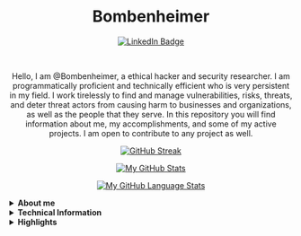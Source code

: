 <div id="header" align="center">

  # <div style="text-align: center;">**Bombenheimer**</div>

  [![LinkedIn Badge](https://img.shields.io/badge/LinkedIn-blue?style=for-the-badge&logo=linkedin&logoColor=white)](https://www.linkedin.com/in/bruce-smith-4a4941296/)
  
  <img src="https://komarev.com/ghpvc/?username=bombenheimer&style=flat-square&color=blue" alt=""/>

  Hello, I am @Bombenheimer, a ethical hacker and security researcher. I am programmatically proficient and technically efficient who is very persistent in my field. I work tirelessly to find and manage vulnerabilities, risks, threats, and deter threat actors from causing harm to businesses and organizations, as well as the people that they serve. In this repository you will find information about me, my accomplishments, and some of my active projects. I am open to contribute to any project as well.

  [![GitHub Streak](http://github-readme-streak-stats.herokuapp.com?user=bombenheimer&theme=dark&background=000000)](https://git.io/streak-stats)
  
  [![My GitHub Stats](https://github-readme-stats.vercel.app/api/?username=bombenheimer&count_private=true&theme=tokyonight&showicons=true)]()
  
  [![My GitHub Language Stats](https://github-readme-stats.vercel.app/api/top-langs/?username=bombenheimer&langs_count=5&theme=tokyonight)]()

</div>

<details>
<summary> <strong>About me</strong> </summary>
  <ul>
    <li>Age: 19</li>
    <li>Country: 🇺🇸 </li>
    <li>Education: University of North Florida</li>
  </ul>
</details>

<details>
<summary> <strong>Technical Information</strong> </summary>
  <ul>
    <li>Programming Languages:</li>
    <ul>
        <li><img src='https://raw.githubusercontent.com/devicons/devicon/6910f0503efdd315c8f9b858234310c06e04d9c0/icons/python/python-original.svg' width="25" height="25"></li>
        <li><img src='https://raw.githubusercontent.com/devicons/devicon/6910f0503efdd315c8f9b858234310c06e04d9c0/icons/c/c-original.svg' width="25" height="25"</li>
        <li><img src='https://raw.githubusercontent.com/devicons/devicon/6910f0503efdd315c8f9b858234310c06e04d9c0/icons/bash/bash-original.svg' width="25" height="25"</li>
    </ul>
    <li>Linux Distributions Used:</li>
    <ul>
        <li><img src='https://img.icons8.com/?size=48&id=101665&format=png' width="40" height="40"></li>
        <li><img src='https://raw.githubusercontent.com/linuxmint/brand-logo/540ac3b08e987866d77a340f557f994c988ac2ae/leaf-badge.svg' width="25" height="25"></li>
        <li><img src='https://raw.githubusercontent.com/devicons/devicon/6910f0503efdd315c8f9b858234310c06e04d9c0/icons/ubuntu/ubuntu-original.svg' width="27" height="27"></li>
    </ul>
  </ul>
</details>

<details>
<summary> <strong>Highlights</strong> </summary>
  <ul>
    <li>Projects:</li>
    <ul>
        <li><strong><a href="https://github.com/Bombenheimer/Aliencrypt">Aliencrypt</a></strong></li>
        <li><strong><a href="https://github.com/Bombenheimer/passgen">passgen</a></strong></li>
      </ul>
    <li>Participated in the 2023 NCAE Cybergames CTF and finished in <strong><a href="https://github.com/Bombenheimer/Bombenheimer/blob/main/Outside%20Experience/Competitions/NCAE-Cybergames-Final.jpg">2nd Place</a></strong></li>
  </ul>
</details>
